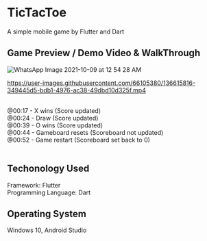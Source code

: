 # TicTacToe

A simple mobile game by Flutter and Dart

## Game Preview / Demo Video & WalkThrough

![WhatsApp Image 2021-10-09 at 12 54 28 AM](https://user-images.githubusercontent.com/66105380/136616503-8cfe5753-d6f5-4534-863f-f255888859de.jpeg)


https://user-images.githubusercontent.com/66105380/136615816-349445d5-bdb1-4976-ac38-49dbd10d325f.mp4


<br>
@00:17 - X wins (Score updated) <br>
@00:24 - Draw (Score updated)<br>
@00:39 - O wins (Score updated)<br>
@00:44 - Gameboard resets (Scoreboard not updated)<br>
@00:52 - Game restart (Scoreboard set back to 0)<br><br>

## Techonology Used

Framework: Flutter <br>
Programming Language: Dart <br>

## Operating System
Windows 10, Android Studio
